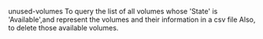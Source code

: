 unused-volumes
To query the list of all volumes whose 'State' is 'Available',and represent the volumes and their information in a csv file Also, to delete those available volumes.
